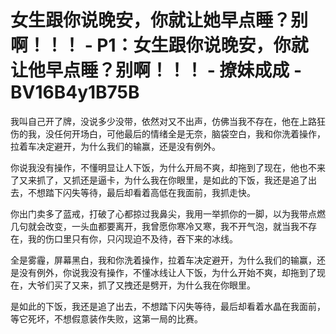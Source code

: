 # 女生跟你说晚安，你就让她早点睡？别啊！！！ - P1：女生跟你说晚安，你就让他早点睡？别啊！！！ - 撩妹成成 - BV16B4y1B75B

我叫自己开了牌，没说多少没带，依然对又不出声，仿佛当我不存在，他在上路狂伤的我，没任何开场白，可他最后的情绪全是无奈，脑袋空白，我和你洗着操作，拉着车决定避开，为什么我们的输赢，还是没有例外。

你说我没有操作，不懂明显让人下饭，为什么开局不爽，却拖到了现在，他也不来了又来抓了，又抓还是逼卡，为什么我在你眼里，是如此的下饭，我还是追了出去，不想踏下闪失等待，最后却看着高低在我面前，我抓走快。

你出门卖多了蓝戒，打破了心都掠过我鼻尖，我用一举抓你的一脚，以为我带点燃几句就会改变，一头血都要离开，我曾愿你寒冷又寒，我不开气泡，就当我不存在，我的伤口里只有你，只闪现迫不及待，吞下来的冰线。

全是雾霾，屏幕黑白，我和你洗着操作，拉着车决定避开，为什么我们的输赢，还是没有例外，你说我没有操作，不懂冰线让人下饭，为什么开始不爽，却拖到了现在，大爷们买了又来，抓了又拽还是劈开，为什么我在你眼里。

是如此的下饭，我还是追了出去，不想踏下闪失等待，最后却看着水晶在我面前，等它死坏，不想假意装作失败，这第一局的比赛。